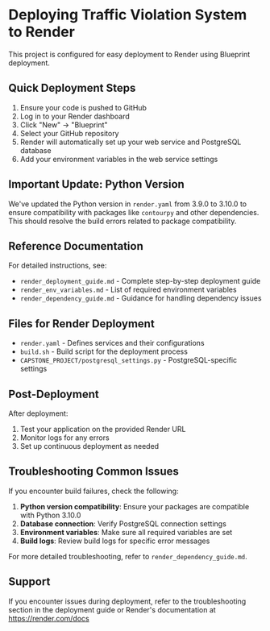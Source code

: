 # Deploying Traffic Violation System to Render

This project is configured for easy deployment to Render using Blueprint deployment.

## Quick Deployment Steps

1. Ensure your code is pushed to GitHub
2. Log in to your Render dashboard
3. Click "New" → "Blueprint"
4. Select your GitHub repository
5. Render will automatically set up your web service and PostgreSQL database
6. Add your environment variables in the web service settings

## Important Update: Python Version

We've updated the Python version in `render.yaml` from 3.9.0 to 3.10.0 to ensure compatibility with packages like `contourpy` and other dependencies. This should resolve the build errors related to package compatibility.

## Reference Documentation

For detailed instructions, see:
- `render_deployment_guide.md` - Complete step-by-step deployment guide
- `render_env_variables.md` - List of required environment variables
- `render_dependency_guide.md` - Guidance for handling dependency issues

## Files for Render Deployment

- `render.yaml` - Defines services and their configurations
- `build.sh` - Build script for the deployment process
- `CAPSTONE_PROJECT/postgresql_settings.py` - PostgreSQL-specific settings

## Post-Deployment

After deployment:
1. Test your application on the provided Render URL
2. Monitor logs for any errors
3. Set up continuous deployment as needed

## Troubleshooting Common Issues

If you encounter build failures, check the following:

1. **Python version compatibility**: Ensure your packages are compatible with Python 3.10.0
2. **Database connection**: Verify PostgreSQL connection settings
3. **Environment variables**: Make sure all required variables are set
4. **Build logs**: Review build logs for specific error messages

For more detailed troubleshooting, refer to `render_dependency_guide.md`.

## Support

If you encounter issues during deployment, refer to the troubleshooting section in the deployment guide or Render's documentation at https://render.com/docs 